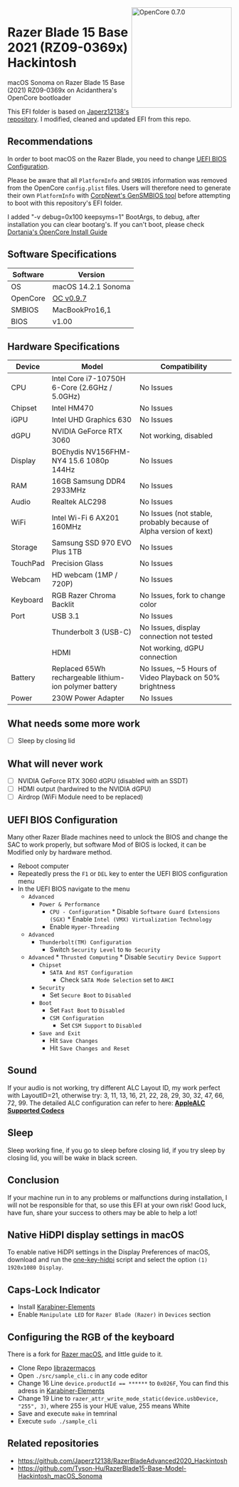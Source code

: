 <img align="right" src="https://raw.githubusercontent.com/acidanthera/OpenCorePkg/master/Docs/Logos/OpenCore_with_text_Small.png" alt="OpenCore 0.7.0" width="225">

# Razer Blade 15 Base 2021 (RZ09-0369x) Hackintosh
macOS Sonoma on Razer Blade 15 Base (2021) RZ09-0369x on Acidanthera's OpenCore bootloader

This EFI folder is based on [Japerz12138's repository](https://github.com/Japerz12138/RazerBladeAdvanced2020_Hackintosh). I modified, cleaned and updated EFI from this repo. 

## Recommendations

In order to boot macOS on the Razer Blade, you need to change [UEFI BIOS Configuration](https://github.com/i4pptem/RazerBlade15-Base-2021-Hackintosh#uefi-bios-configuration).

Please be aware that all `PlatformInfo` and `SMBIOS` information was removed from the OpenCore `config.plist` files. Users will therefore need to generate their own `PlatformInfo` with [CorpNewt's GenSMBIOS tool](https://github.com/corpnewt/GenSMBIOS) before attempting to boot with this repository's EFI folder.

I added "-v debug=0x100 keepsyms=1" BootArgs, to debug, after installation you can clear bootarg's. If you can't boot, please check [Dortania's OpenCore Install Guide](https://dortania.github.io/OpenCore-Install-Guide/)

## Software Specifications
| Software         | Version                            |
| ---------------- | ---------------------------------- |
| OS               | macOS 14.2.1 Sonoma |
| OpenCore         | [OC v0.9.7](https://github.com/acidanthera/OpenCorePkg/releases/download/0.9.7/OpenCore-0.9.7-RELEASE.zip) |
| SMBIOS           | MacBookPro16,1 |
| BIOS             | v1.00 |

## Hardware Specifications
| Device           | Model  | Compatibility |
| ---------------- | ---------------------------------- | -----------|
| CPU              | Intel Core  i7-10750H 6-Core (2.6GHz / 5.0GHz) | No Issues |
| Chipset          | Intel HM470 | No Issues | 
| iGPU             | Intel UHD Graphics 630 | No Issues |
| dGPU             | NVIDIA GeForce RTX 3060 |Not working, disabled |
| Display          | BOEhydis NV156FHM-NY4 15.6 1080p 144Hz | No Issues |
| RAM              | 16GB Samsung DDR4 2933MHz | No Issues |
| Audio            | Realtek ALC298 | No Issues |
| WiFi | Intel Wi-Fi 6 AX201 160MHz | No Issues (not stable, probably because of Alpha version of kext) |
| Storage          | Samsung SSD 970 EVO Plus 1TB | No Issues |
| TouchPad         | Precision Glass | No Issues |
| Webcam           | HD webcam (1MP / 720P) | No Issues |
| Keyboard         | RGB Razer Chroma Backlit | No Issues, fork to change color |
| Port             | USB 3.1 | No Issues |
|                  | Thunderbolt 3 (USB-C) | No Issues, display connection not tested |
|                  | HDMI | Not working, dGPU connection |
| Battery          | Replaced 65Wh rechargeable lithium-ion polymer battery | No Issues, ~5 Hours of Video Playback on 50% brightness | 
| Power            | 230W Power Adapter | No Issues |

## What needs some more work
- [ ] Sleep by closing lid

## What will never work
- [ ] NVIDIA GeForce RTX 3060 dGPU (disabled with an SSDT)
- [ ] HDMI output (hardwired to the NVIDIA dGPU)
- [ ] Airdrop (WiFi Module need to be replaced)

## UEFI BIOS Configuration
Many other Razer Blade machines need to unlock the BIOS and change the SAC to work properly, but software Mod of BIOS is locked, it can be Modified only by hardware method.

* Reboot computer
* Repeatedly press the ``F1`` or ``DEL`` key to enter the UEFI BIOS configuration menu
* In the UEFI BIOS navigate to the menu
	* ``Advanced``
		* ``Power & Performance``
			* ``CPU - Configuration``
					* Disable ``Software Guard Extensions (SGX)``
					* Enable ``Intel (VMX) Virtualization Technology``
          * Enable ``Hyper-Threading``
	* ``Advanced``
		* ``Thunderbolt(TM) Configuration``
			* Switch ``Security Level`` to ``No Security``
  * ``Advanced``
		* ``Thrusted Computing``
			* Disable ``Secutiry Device Support``
	* ``Chipset``
		* ``SATA And RST Configuration``
			* Check ``SATA Mode Selection`` set to ``AHCI``
	* ``Security``
		* Set ``Secure Boot`` to ``Disabled``
	* ``Boot``
		* Set ``Fast Boot`` to ``Disabled``
		* ``CSM Configuration``
			* Set ``CSM Support`` to ``Disabled``
	* ``Save and Exit``
		* Hit ``Save Changes``
		* Hit ``Save Changes and Reset``
 
## Sound
If your audio is not working, try different ALC Layout ID, my work perfect with LayoutID=21, otherwise  try: 3, 11, 13, 16, 21, 22, 28, 29, 30, 32, 47, 66, 72, 99. The detailed ALC configuration can refer to here: __[AppleALC Supported Codecs](https://github.com/acidanthera/AppleALC/wiki/Supported-codecs)__

## Sleep
Sleep working fine, if you go to sleep before closing lid, if you try sleep by closing lid, you will be wake in black screen.

## Conclusion
If your machine run in to any problems or malfunctions during installation, I will not be responsible for that, so use this EFI at your own risk! Good luck, have fun, share your success to others may be able to help a lot!

## Native HiDPI display settings in macOS
To enable native HiDPI settings in the Display Preferences of macOS, download and run the [one-key-hidpi](https://github.com/jlempen/one-key-hidpi) script and select the option `(1) 1920x1080 Display`.

## Caps-Lock Indicator
* Install [Karabiner-Elements](https://pqrs.org/osx/karabiner/)
* Enable ``Manipulate LED`` for ``Razer Blade (Razer)`` in ``Devices`` section

## Configuring the RGB of the keyboard
There is a fork for [Razer macOS](https://github.com/1kc/razer-macos), and little guide to it.

* Clone Repo [librazermacos](https://github.com/sbresin/librazermacos/tree/feat/add-blade15-early-2021)
* Open ``./src/sample_cli.c`` in any code editor
* Change 16 Line ``device.productId == ******`` to ``0x026F``, You can find this adress in [Karabiner-Elements](https://pqrs.org/osx/karabiner/)
* Change 19 Line to ``razer_attr_write_mode_static(device.usbDevice, "255", 3)``, where 255 is your HUE value, 255 means White
* Save and execute ``make`` in temrinal
* Execute ``sudo ./sample_cli``

## Related repositories
* https://github.com/Japerz12138/RazerBladeAdvanced2020_Hackintosh
* https://github.com/Tyson-Hu/RazerBlade15-Base-Model-Hackintosh_macOS_Sonoma
